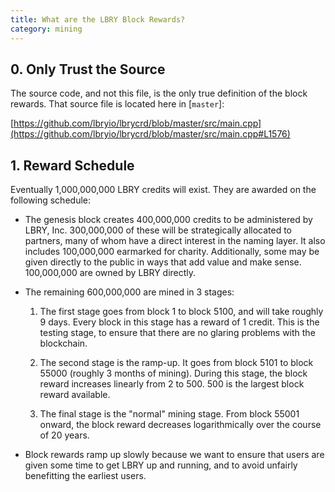 ```yaml
---
title: What are the LBRY Block Rewards?
category: mining
---
```


## 0. Only Trust the Source

The source code, and not this file, is the only true definition of the block rewards. That source file is located here in [`master`]:

[https://github.com/lbryio/lbrycrd/blob/master/src/main.cpp](https://github.com/lbryio/lbrycrd/blob/master/src/main.cpp#L1576)

## 1. Reward Schedule

Eventually 1,000,000,000 LBRY credits will exist. They are awarded on the following schedule:

* The genesis block creates 400,000,000 credits to be administered by LBRY, Inc. 300,000,000 of these will be strategically allocated to partners, many of whom have a direct interest in the naming layer.  It also includes 100,000,000 earmarked for charity.  Additionally, some may be given directly to the public in ways that add value and make sense.  100,000,000 are owned by LBRY directly.

* The remaining 600,000,000 are mined in 3 stages:

  1. The first stage goes from block 1 to block 5100, and will take roughly 9 days. Every block in this stage has a reward of 1 credit. This
     is the testing stage, to ensure that there are no glaring problems with the blockchain.

  2. The second stage is the ramp-up. It goes from block 5101 to block 55000 (roughly 3 months of mining). During this stage, the block reward
     increases linearly from 2 to 500. 500 is the largest block reward available.

  3. The final stage is the "normal" mining stage. From block 55001 onward, the block reward decreases logarithmically over the course of 20
     years.

* Block rewards ramp up slowly because we want to ensure that users are given some time to get LBRY up and running, and to avoid unfairly benefitting the earliest users.
